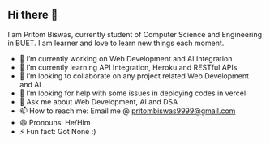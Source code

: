 ## Hi there 👋
I am Pritom Biswas, currently student of Computer Science and Engineering in BUET. I am learner and love to learn new things each moment. 

- 🔭 I’m currently working on Web Development and AI Integration
- 🌱 I’m currently learning API Integration, Heroku and RESTful APIs
- 👯 I’m looking to collaborate on any project related Web Development and AI
- 🤔 I’m looking for help with some issues in deploying codes in vercel
- 💬 Ask me about Web Development, AI and DSA
- 📫 How to reach me: Email me @ pritombiswas9999@gmail.com
- 😄 Pronouns: He/Him
- ⚡ Fun fact: Got None :)
